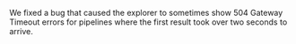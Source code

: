We fixed a bug that caused the explorer to sometimes show 504 Gateway Timeout
errors for pipelines where the first result took over two seconds to arrive.
